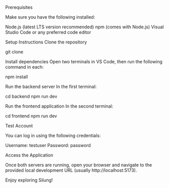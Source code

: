 Prerequisites

Make sure you have the following installed:

Node.js (latest LTS version recommended)
npm (comes with Node.js)
Visual Studio Code or any preferred code editor

Setup Instructions
Clone the repository

git clone <repository-url>


Install dependencies
Open two terminals in VS Code, then run the following command in each:

npm install


Run the backend server
In the first terminal:

cd backend
npm run dev


Run the frontend application
In the second terminal:

cd frontend
npm run dev

Test Account

You can log in using the following credentials:

Username: testuser
Password: password

Access the Application

Once both servers are running, open your browser and navigate to the provided local development URL (usually http://localhost:5173).

Enjoy exploring Silung!
